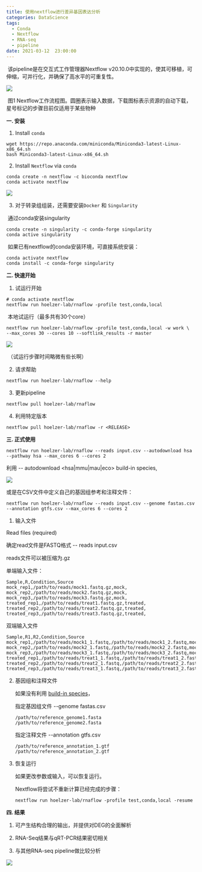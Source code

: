 ```yaml
---
title: 使用nextflow进行差异基因表达分析
categories: DataScience
tags:
  - Conda
  - Nextflow
  - RNA-seq
  - pipeline
date: 2021-03-12  23:00:00
---
```


​    该pipeline是在交互式工作管理器Nextflow v20.10.0中实现的，使其可移植，可伸缩，可并行化，并确保了高水平的可重复性。


![](https://tva1.sinaimg.cn/large/008eGmZEly1gogwex8q1dj318k0u0wsg.jpg)

​            图1 Nextflow工作流程图。圆圈表示输入数据，下载图标表示资源的自动下载，星号标记的步骤目前仅适用于某些物种

**一. 安装**

1. Install `conda`

```shell
wget https://repo.anaconda.com/miniconda/Miniconda3-latest-Linux-x86_64.sh
bash Miniconda3-latest-Linux-x86_64.sh
```

2. Install `Nextflow` via `conda`

```shell
conda create -n nextflow -c bioconda nextflow
conda activate nextflow
```

![](https://tva1.sinaimg.cn/large/008eGmZEly1gogx1jofptj31xw0pgdy9.jpg)

3. 对于转录组组装，还需要安装```Docker``` 和 ```Singularity```

​        通过conda安装singularity

```shell
conda create -n singularity -c conda-forge singularity
conda active singularity
```

​        如果已有nextflow的conda安装环境，可直接系统安装：

```shell
conda activate nextflow
conda install -c conda-forge singularity
```

**二. 快速开始**

1. 试运行开始

  ```shell
 # conda activate nextflow
nextflow run hoelzer-lab/rnaflow -profile test,conda,local
  ```

​      本地试运行（最多共有30个core）

```
nextflow run hoelzer-lab/rnaflow -profile test,conda,local -w work \
--max_cores 30 --cores 10 --softlink_results -r master
```

![](https://tva1.sinaimg.cn/large/008eGmZEly1goh118tkpbj31dk0nqtq9.jpg)

​     （试运行步骤时间略微有些长啊）

2. 请求帮助

```shell
nextflow run hoelzer-lab/rnaflow --help
```

3. 更新pipeline

```shell
nextflow pull hoelzer-lab/rnaflow
```

4. 利用特定版本

```shell
nextflow pull hoelzer-lab/rnaflow -r <RELEASE>
```

**三. 正式使用**

```shell
nextflow run hoelzer-lab/rnaflow --reads input.csv --autodownload hsa --pathway hsa --max_cores 6 --cores 2
```

利用 -- autodownload <hsa|mmu|mau|eco> build-in species, 

![](https://tva1.sinaimg.cn/large/008eGmZEly1goh1u64vfbj31co0k8420.jpg)

或是在CSV文件中定义自己的基因组参考和注释文件：

```shell
nextflow run hoelzer-lab/rnaflow --reads input.csv --genome fastas.csv --annotation gtfs.csv --max_cores 6 --cores 2
```

1. 输入文件

Read files (required)

确定read文件是FASTQ格式 -- reads input.csv

reads文件可以被压缩为.gz

单端输入文件：

```shell
Sample,R,Condition,Source
mock_rep1,/path/to/reads/mock1.fastq.gz,mock,
mock_rep2,/path/to/reads/mock2.fastq.gz,mock,
mock_rep3,/path/to/reads/mock3.fastq.gz,mock,
treated_rep1,/path/to/reads/treat1.fastq.gz,treated,
treated_rep2,/path/to/reads/treat2.fastq.gz,treated,
treated_rep3,/path/to/reads/treat3.fastq.gz,treated,
```

双端输入文件

```shell
Sample,R1,R2,Condition,Source
mock_rep1,/path/to/reads/mock1_1.fastq,/path/to/reads/mock1_2.fastq,mock,A
mock_rep2,/path/to/reads/mock2_1.fastq,/path/to/reads/mock2_2.fastq,mock,B
mock_rep3,/path/to/reads/mock3_1.fastq,/path/to/reads/mock3_2.fastq,mock,C
treated_rep1,/path/to/reads/treat1_1.fastq,/path/to/reads/treat1_2.fastq,treated,A
treated_rep2,/path/to/reads/treat2_1.fastq,/path/to/reads/treat2_2.fastq,treated,B
treated_rep3,/path/to/reads/treat3_1.fastq,/path/to/reads/treat3_2.fastq,treated,C
```

2. 基因组和注释文件

   如果没有利用 [build-in species](https://github.com/hoelzer-lab/rnaflow#build-in-species)，

   指定基因组文件 --genome fastas.csv

   ```shell
   /path/to/reference_genome1.fasta
   /path/to/reference_genome2.fasta
   ```

   指定注释文件 --annotation gtfs.csv

   ```shell
   /path/to/reference_annotation_1.gtf
   /path/to/reference_annotation_2.gtf
   ```

3. 恢复运行

   如果更改参数或输入，可以恢复运行。

   Nextflow将尝试不重新计算已经完成的步骤：

   ```shell
   nextflow run hoelzer-lab/rnaflow -profile test,conda,local -resume
   ```

**四. 结果**

1. 可产生结构合理的输出，并提供对DEG的全面解析

2. RNA-Seq结果与qRT-PCR结果密切相关

3. 与其他RNA-seq pipeline做比较分析

![](https://tva1.sinaimg.cn/large/008eGmZEly1goh55ohot6j31nt0u0jyk.jpg)


